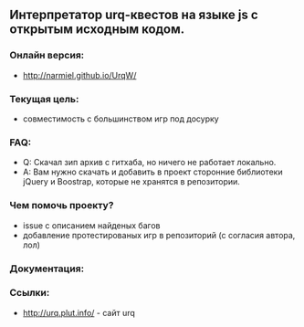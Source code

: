 ## Интерпретатор urq-квестов на языке js с открытым исходным кодом.

### Онлайн версия:
 * http://narmiel.github.io/UrqW/

### Текущая цель:
 * совместимость с большинством игр под досурку

### FAQ:
 * Q: Скачал зип архив с гитхаба, но ничего не работает локально.
 * A: Вам нужно скачать и добавить в проект сторонние библиотеки jQuery и Boostrap, которые не хранятся в репозитории.

### Чем помочь проекту?
 * issue с описанием найденых багов
 * добавление протестированых игр в репозиторий (с согласия автора, лол)

### Документация:

### Ссылки:
 * http://urq.plut.info/ - сайт urq
